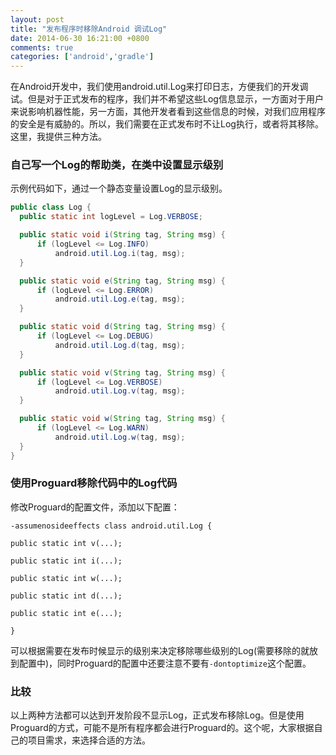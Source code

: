 ```yaml
---
layout: post
title: "发布程序时移除Android 调试Log"
date: 2014-06-30 16:21:00 +0800
comments: true
categories: ['android','gradle']
---
```



在Android开发中，我们使用android.util.Log来打印日志，方便我们的开发调试。但是对于正式发布的程序，我们并不希望这些Log信息显示，一方面对于用户来说影响机器性能，另一方面，其他开发者看到这些信息的时候，对我们应用程序的安全是有威胁的。所以，我们需要在正式发布时不让Log执行，或者将其移除。这里，我提供三种方法。

### 自己写一个Log的帮助类，在类中设置显示级别

示例代码如下，通过一个静态变量设置Log的显示级别。
<!--more-->

```java
public class Log {
  public static int logLevel = Log.VERBOSE;

  public static void i(String tag, String msg) {
      if (logLevel <= Log.INFO)
          android.util.Log.i(tag, msg);
  }

  public static void e(String tag, String msg) {
      if (logLevel <= Log.ERROR)
          android.util.Log.e(tag, msg);
  }

  public static void d(String tag, String msg) {
      if (logLevel <= Log.DEBUG)
          android.util.Log.d(tag, msg);
  }

  public static void v(String tag, String msg) {
      if (logLevel <= Log.VERBOSE)
          android.util.Log.v(tag, msg);
  }

  public static void w(String tag, String msg) {
      if (logLevel <= Log.WARN)
          android.util.Log.w(tag, msg);
  }
}
```

### 使用Proguard移除代码中的Log代码

修改Proguard的配置文件，添加以下配置：

```
-assumenosideeffects class android.util.Log {

public static int v(...);

public static int i(...);

public static int w(...);

public static int d(...);

public static int e(...);

}
```

可以根据需要在发布时候显示的级别来决定移除哪些级别的Log(需要移除的就放到配置中)，同时Proguard的配置中还要注意不要有`-dontoptimize`这个配置。

### 比较
以上两种方法都可以达到开发阶段不显示Log，正式发布移除Log。但是使用Proguard的方式，可能不是所有程序都会进行Proguard的。这个呢，大家根据自己的项目需求，来选择合适的方法。

